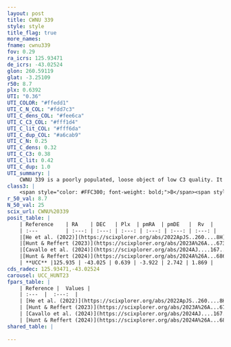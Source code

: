 ```yaml
---
layout: post
title: CWNU 339
style: style
title_flag: true
more_names: 
fname: cwnu339
fov: 0.29
ra_icrs: 125.93471
de_icrs: -43.02524
glon: 260.59119
glat: -3.25109
r50: 8.7
plx: 0.6392
UTI: "0.36"
UTI_COLOR: "#ffedd1"
UTI_C_N_COL: "#fdd7c3"
UTI_C_dens_COL: "#fee6ca"
UTI_C_C3_COL: "#fff1d4"
UTI_C_lit_COL: "#fff6da"
UTI_C_dup_COL: "#a6cab9"
UTI_C_N: 0.25
UTI_C_dens: 0.32
UTI_C_C3: 0.38
UTI_C_lit: 0.42
UTI_C_dup: 1.0
UTI_summary: |
    CWNU 339 is a poorly populated, loose object of low C3 quality. It was recently reported in the literature.
class3: |
    <span style="color: #FFC300; font-weight: bold;">B</span><span style="color: red; font-weight: bold;">C</span>
r_50_val: 8.7
N_50_val: 25
scix_url: CWNU%20339
posit_table: |
    | Reference    | RA    | DEC   | Plx  | pmRA  | pmDE   |  Rv  |
    | :---         | :---: | :---: | :---: | :---: | :---: | :---: |
    |[He et al. (2022)](https://scixplorer.org/abs/2022ApJS..260....8H) | 125.924 | -43.094 | 0.64 | -3.95 | 2.74 | 17.1 |
    |[Hunt & Reffert (2023)](https://scixplorer.org/abs/2023A%26A...673A.114H) | 125.862 | -42.985 | 0.637 | -3.925 | 2.735 | 1.976 |
    |[Cavallo et al. (2024)](https://scixplorer.org/abs/2024AJ....167...12C) | 125.905 | -43.042 | 0.641 | -- | -- | -- |
    |[Hunt & Reffert (2024)](https://scixplorer.org/abs/2024A%26A...686A..42H) | 125.862 | -42.985 | 0.637 | -3.925 | 2.735 | 1.976 |
    | **UCC** |125.935 | -43.025 | 0.639 | -3.922 | 2.742 | 1.869 | 
cds_radec: 125.93471,-43.02524
carousel: UCC_HUNT23
fpars_table: |
    | Reference |  Values |
    | :---  |  :---:  |
    | [He et al. (2022)](https://scixplorer.org/abs/2022ApJS..260....8H) | `AG=0.95, m-M=11.3, logAge=8.1, Z=0.04` |
    | [Hunt & Reffert (2023)](https://scixplorer.org/abs/2023A%26A...673A.114H) | `AV50=0.869, diffAV50=0.701, MOD50=10.884, logAge50=7.965` |
    | [Cavallo et al. (2024)](https://scixplorer.org/abs/2024AJ....167...12C) | `AV50=1.23, dMod50=10.73, logAge50=7.97, [Fe/H]50=-0.33` |
    | [Hunt & Reffert (2024)](https://scixplorer.org/abs/2024A%26A...686A..42H) | `MassJ=80.3053` |
shared_table: |
    
---
```

